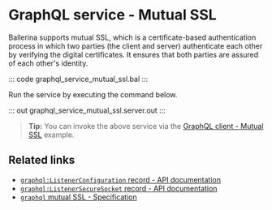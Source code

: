 # GraphQL service - Mutual SSL

Ballerina supports mutual SSL, which is a certificate-based authentication process in which two parties (the client and server) authenticate each other by verifying the digital certificates. It ensures that both parties are assured of each other's identity.

::: code graphql_service_mutual_ssl.bal :::

Run the service by executing the command below.

::: out graphql_service_mutual_ssl.server.out :::

>**Tip:** You can invoke the above service via the [GraphQL client - Mutual SSL](/learn/by-example/graphql-client-security-mutual-ssl/) example.

## Related links
- [`graphql:ListenerConfiguration` record - API documentation](https://lib.ballerina.io/ballerina/graphql/latest/records/ListenerConfiguration)
- [`graphql:ListenerSecureSocket` record - API documentation](https://lib.ballerina.io/ballerina/graphql/latest/records/ListenerSecureSocket)
- [`graphql` mutual SSL - Specification](/spec/graphql/#11312-mutual-ssl)
